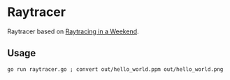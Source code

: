 # Raytracer

Raytracer based on [Raytracing in a Weekend](https://raytracing.github.io/books/RayTracingInOneWeekend.html).

## Usage

    go run raytracer.go ; convert out/hello_world.ppm out/hello_world.png
